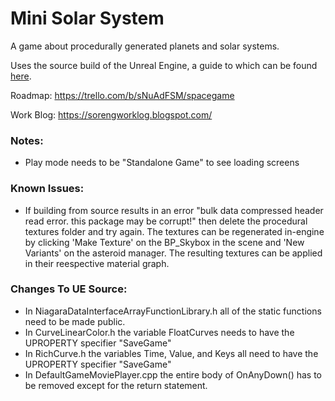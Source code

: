 # Mini Solar System
A game about procedurally generated planets and solar systems.

Uses the source build of the Unreal Engine, a guide to which can be found [here](https://docs.unrealengine.com/en-US/ProductionPipelines/DevelopmentSetup/BuildingUnrealEngine/index.html).

Roadmap: https://trello.com/b/sNuAdFSM/spacegame

Work Blog: https://sorengworklog.blogspot.com/


### Notes: ###
* Play mode needs to be "Standalone Game" to see loading screens


### Known Issues: ###
* If building from source results in an error "bulk data compressed header read error. this package may be corrupt!" then delete the procedural textures folder and try again. The textures can be regenerated in-engine by clicking 'Make Texture' on the BP_Skybox in the scene and 'New Variants' on the asteroid manager. The resulting textures can be applied in their reespective material graph.


### Changes To UE Source: ###
* In NiagaraDataInterfaceArrayFunctionLibrary.h all of the static functions need to be made public.
* In CurveLinearColor.h the variable FloatCurves needs to have the UPROPERTY specifier "SaveGame"
* In RichCurve.h the variables Time, Value, and Keys all need to have the UPROPERTY specifier "SaveGame"
* In DefaultGameMoviePlayer.cpp the entire body of OnAnyDown() has to be removed except for the return statement.

